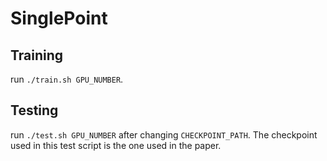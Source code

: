 # SinglePoint

## Training

run `./train.sh GPU_NUMBER`.

## Testing

run `./test.sh GPU_NUMBER` after changing `CHECKPOINT_PATH`.
The checkpoint used in this test script is the one used in the paper.
 